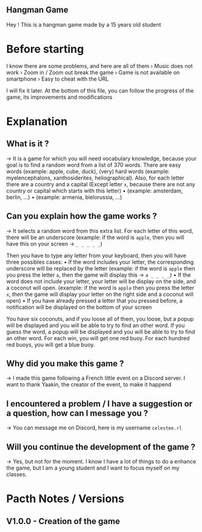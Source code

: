 ## Hangman Game
Hey ! This is a hangman game made by a 15 years old student

# Before starting

I know there are some problems, and here are all of them
  › Music does not work
  › Zoom in / Zoom out break the game
  › Game is not available on smartphone
  › Easy to cheat with the URL

I will fix it later. At the bottom of this file, you can follow the progress of the game, its improvements and modifications

# Explanation

## What is it ?
→ It is a game for which you will need vocabulary knowledge, because your goal is to find a random word from a list of 370 words. 
There are easy words (example: apple, cube, duck), (very) hard words (example: myelencephalons, xanthosiderites, heliographical). Also, for each letter there are a country and a capital (Except letter `x`, because there are not any country or capital which starts with this letter)
• (example: amsterdam, berlin, ...)
• (example: armenia, bielorussia, ...)

## Can you explain how the game works ?
→ It selects a random word from this extra list. For each letter of this word, there will be an underscore 
(example: if the word is `apple`, then you will have this on your screen -> `_ _ _ _ _`)

Then you have to type any letter from your keyboard, then you will have three possibles cases:
• If the word includes your letter, the corresponding underscore will be replaced by the letter
  (example: if the word is `apple` then you press the letter `a`, then the game will display this -> `a _ _ _ _`)
• If the word does not include your letter, your letter will be display on the side, and a coconut will open.
  (example: if the word is `apple` then you press the letter `x`, then the game will display your letter on the right side and a coconut will open)
• If you have already pressed a letter that you pressed before, a notification will be displayed on the bottom of your screen

You have six coconuts, and if you loose all of them, you loose, but a popup will be displayed and you will be able to try to find an other word. 
If you guess the word, a popup will be displayed and you will be able to try to find an other word.
For each win, you will get one red buoy. For each hundred red buoys, you will get a blue buoy.

## Why did you make this game ?
→ I made this game following a French little event on a Discord server. I want to thank Yaakin, the creator of the event, to make it happend

## I encountered a problem / I have a suggestion or a question, how can I message you ?
→ You can message me on Discord, here is my username `celestee.rl`

## Will you continue the development of the game ?
→ Yes, but not for the moment. I know I have a lot of things to do a enhance the game, but I am a young student and I want to focus myself on my classes.

# Pacth Notes / Versions

## V1.0.0 - Creation of the game

